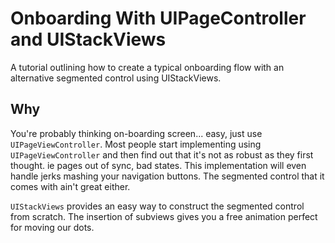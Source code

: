 Onboarding With UIPageController and UIStackViews
===================

A tutorial outlining how to create a typical onboarding flow with an alternative segmented control using UIStackViews. 



Why
-------------

You're probably thinking on-boarding screen... easy, just use `UIPageViewController`. Most people start implementing using `UIPageViewController` and then find out that it's not as robust as they first thought.  ie pages out of sync, bad states.  This implementation will even handle jerks mashing your navigation buttons.  The segmented control that it comes with ain't great either.  

`UIStackViews` provides an easy way to construct the segmented control from scratch.  The insertion of subviews gives you a free animation perfect for moving our dots.

